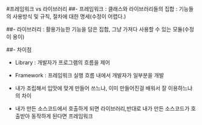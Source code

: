 #프레임워크 vs 라이브러리
##- 프레임워크
: 클래스와 라이브러리들의 집합
: 기능들의 사용방식 및 규칙, 절차에 대한 명세(수정이 어렵다.)

##- 라이브러리
: 활용가능한 기능을 담은 집합, 그냥 가져다 사용할 수 있는 모듈(수정이 용이)


##- 차이점

- Library : 개발자가 프로그램의 흐름을 제어
- Framework : 프레임워크 실행 흐름 내에서 개발자가 일부분을 개발

- 내가 조립해서 입맛에 맞게 만들어 쓰느냐, 이미 만들어진걸 배워서 잘 이용하느냐의 차이

- 내가 만든 소스코드에서 호출하게 되면 라이브러리,반대로 내가 만든 소스코드가 호출받아 동작하게 된다면 프레임워크